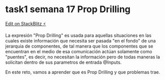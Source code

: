 # task1 semana 17 Prop Drilling

[Edit on StackBlitz ⚡️](https://stackblitz.com/edit/task1semana17)

La expresión "Prop Drilling" es usada para aquellas situaciones en las cuales existe información que necesita ser pasada "en el fondo" de una jerarquia de componentes, de tal manera que los componentes que se encuentran en el medio de esa comunicación actúan solamente como "puentes", es decir, no necesitan la información pero de todas maneras la solicitan dentro de sus parametros de entrada @Inputs.

En este reto, vamos a aprender que es Prop Drilling y que problemas trae.


